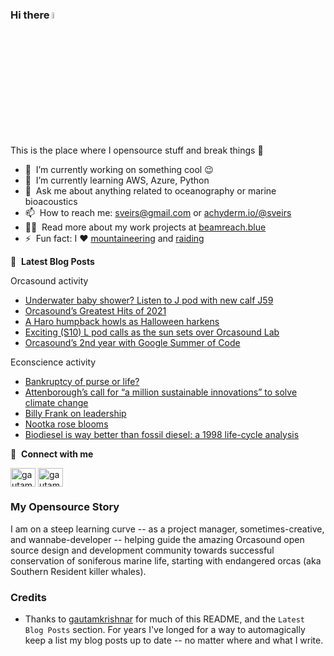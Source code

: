 ### Hi there <a href="https://econscience.org/scott/"><img src="https://media.giphy.com/media/hvRJCLFzcasrR4ia7z/giphy.gif" width="5%"></a>
This is the place where I opensource stuff and break things :rofl:

- 🔭 &nbsp;I’m currently working on something cool :wink:
- 🌱 &nbsp;I’m currently learning AWS, Azure, Python
- 💬 &nbsp;Ask me about anything related to oceanography or marine bioacoustics
- 📫 &nbsp;How to reach me: [sveirs@gmail.com](mailto://sveirs@gmail.com) or <a rel="me" href="https://hachyderm.io/@sveirs">achyderm.io/@sveirs</a>
- 👨‍💻 &nbsp;Read more about my work projects at [beamreach.blue](https://beamreach.blue)
- ⚡ &nbsp;Fun fact: I :heart: [mountaineering](https://www.summitpost.org/users/scottv/292) and [raiding](https://barefootraid.net)

📕 &nbsp;**Latest Blog Posts**

Orcasound activity

<!-- ORCASOUND:START -->
- [Underwater baby shower? Listen to J pod with new calf J59](https://www.orcasound.net/2022/03/03/underwater-baby-shower-listen-to-j-pod-with-new-calf-j59/)
- [Orcasound’s Greatest Hits of 2021](https://www.orcasound.net/2022/02/15/orcasounds-greatest-hits-of-2021/)
- [A Haro humpback howls as Halloween harkens](https://www.orcasound.net/2021/10/26/haro-humpback-howls-as-halloween-harkens/)
- [Exciting &lpar;S10&rpar; L pod calls as the sun sets over Orcasound Lab](https://www.orcasound.net/2021/08/25/exciting-s10-l-pod-calls-as-the-sun-sets-over-orcasound-lab/)
- [Orcasound’s 2nd year with Google Summer of Code](https://www.orcasound.net/2021/07/14/orcasounds-2nd-year-with-google-summer-of-code/)
<!-- ORCASOUND:END -->

Econscience activity

<!-- ECONSCIENCE:START -->
- [Bankruptcy of purse or life?](https://econscience.org/blog/2022/02/01/bankruptcy-of-purse-or-life/)
- [Attenborough’s call for “a million sustainable innovations” to solve climate change](https://econscience.org/blog/2021/11/02/attenboroughs-call-for-a-million-sustainable-innovations-to-solve-climate-change/)
- [Billy Frank on leadership](https://econscience.org/blog/2021/10/27/billy-frank-on-leadership/)
- [Nootka rose blooms](https://econscience.org/blog/2019/05/14/nootka-rose-blooms/)
- [Biodiesel is way better than fossil diesel: a 1998 life-cycle analysis](https://econscience.org/blog/2019/03/06/biodiesel-is-way-better-than-fossil-diesel-a-1998-life-cycle-analysis/)
<!-- ECONSCIENCE:END -->

🔗 &nbsp;**Connect with me**
<p align="left">
<a href="https://linkedin.com/in/scottveirs" target="blank"><img align="center" src="https://raw.githubusercontent.com/rahuldkjain/github-profile-readme-generator/master/src/images/icons/Social/linked-in-alt.svg" alt="gautamkrishnar" height="30" width="40" /></a>
<a href="https://instagram.com/scottveirs" target="blank"><img align="center" src="https://raw.githubusercontent.com/rahuldkjain/github-profile-readme-generator/master/src/images/icons/Social/instagram.svg" alt="gautamkrishnar" height="30" width="40" /></a>
  <!-- <a href="https://twitter.com/gautamkrishnar" target="blank"><img align="center" src="https://raw.githubusercontent.com/rahuldkjain/github-profile-readme-generator/master/src/images/icons/Social/twitter.svg" alt="gautamkrishnar" height="30" width="40" /></a> -->

### My Opensource Story
I am on a steep learning curve -- as a project manager, sometimes-creative, and wannabe-developer -- helping guide the amazing Orcasound open source design and development community towards successful conservation of soniferous marine life, starting with endangered orcas (aka Southern Resident killer whales).

  
### Credits
- Thanks to [gautamkrishnar](https://github.com/gautamkrishnar) for much of this README, and the `Latest Blog Posts` section. For years I've longed for a way to automagically keep a list my blog posts up to date -- no matter where and what I write.

